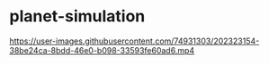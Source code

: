 # planet-simulation

https://user-images.githubusercontent.com/74931303/202323154-38be24ca-8bdd-46e0-b098-33593fe60ad6.mp4

